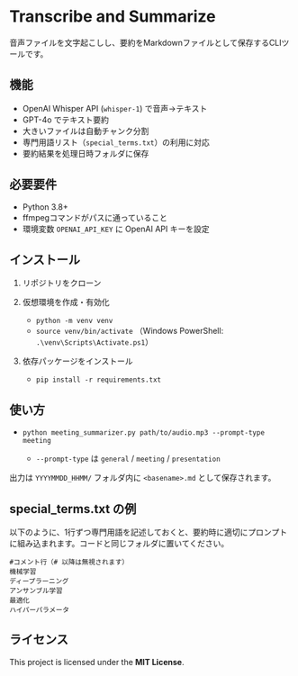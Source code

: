 # Transcribe and Summarize

音声ファイルを文字起こしし、要約をMarkdownファイルとして保存するCLIツールです。

## 機能

* OpenAI Whisper API (`whisper-1`) で音声→テキスト
* GPT-4o でテキスト要約
* 大きいファイルは自動チャンク分割
* 専門用語リスト（`special_terms.txt`）の利用に対応
* 要約結果を処理日時フォルダに保存

## 必要要件

* Python 3.8+
* ffmpegコマンドがパスに通っていること
* 環境変数 `OPENAI_API_KEY` に OpenAI API キーを設定

## インストール

1. リポジトリをクローン
2. 仮想環境を作成・有効化

   * `python -m venv venv`
   * `source venv/bin/activate`
     （Windows PowerShell: `.\venv\Scripts\Activate.ps1`）
3. 依存パッケージをインストール

   * `pip install -r requirements.txt`

## 使い方

* `python meeting_summarizer.py path/to/audio.mp3 --prompt-type meeting`

  * `--prompt-type` は `general` / `meeting` / `presentation`

出力は `YYYYMMDD_HHMM/` フォルダ内に `<basename>.md` として保存されます。

## special_terms.txt の例

以下のように、1行ずつ専門用語を記述しておくと、要約時に適切にプロンプトに組み込まれます。コードと同じフォルダに置いてください。
  ```
  #コメント行（# 以降は無視されます）
  機械学習
  ディープラーニング
  アンサンブル学習
  最適化
  ハイパーパラメータ
  ```

## ライセンス

This project is licensed under the **MIT License**.
